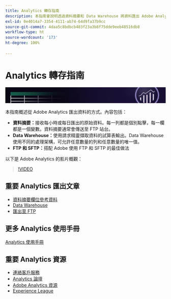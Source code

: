 ```yaml
---
title: Analytics 轉存指南
description: 本指南會說明透過資料摘要和 Data Warehouse 將資料匯出 Adobe Analytics 的方法。
exl-id: 0e4014a7-3354-4111-ab74-64d9fa37b9cc
source-git-commit: 4daa5c8bdbcb483f23a3b8f75dde9eeb48516db8
workflow-type: ht
source-wordcount: '173'
ht-degree: 100%

---
```


# Analytics 轉存指南

![橫幅](../../assets/doc_banner_export.png)

本指南概述從 Adobe Analytics 匯出資料的方式。內容包括：

* **資料摘要：**&#x200B;接收每小時或每日匯出的原始資料。每一列都是個別點擊，每一欄都是一個變數。資料摘要通常會傳送至 FTP 站台。
* **Data Warehouse：**&#x200B;使用請求精靈擷取資料的試算表輸出。Data Warehouse 使用不同的處理架構，可允許任意數量的列和任意數量的唯一值。
* **FTP 和 SFTP：**&#x200B;搭配 Adobe 使用 FTP 和 SFTP 的最佳做法

以下是 Adobe Analytics 的影片概觀：

>[!VIDEO](https://video.tv.adobe.com/v/27429/?quality=12)

## 重要 Analytics 匯出文章

* [資料摘要欄位參考資料](/help/export/analytics-data-feed/c-df-contents/datafeeds-reference.md)
* [Data Warehouse](data-warehouse/data-warehouse.md)
* [匯出至 FTP](ftp-and-sftp/ftp-overview.md)

## 更多 Analytics 使用手冊

[Analytics 使用手冊](https://experienceleague.adobe.com/docs/analytics.html)

## 重要 Analytics 資源

* [連絡客戶服務](https://helpx.adobe.com/contact/enterprise-support.ec.html)
* [Analytics 論壇](https://forums.adobe.com/community/experience-cloud/analytics-cloud/analytics)
* [Adobe Analytics 資源](https://forums.adobe.com/message/10660755)
* [Experience League](https://landing.adobe.com/experience-league/)
